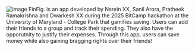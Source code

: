 ![image](https://github.com/user-attachments/assets/e0138260-f4bf-448c-9636-e079aa5bee4a)
FinFig. is an app developed by Narein XX, Sanil Arora, Pratheek Ramakrishna and Dwarkesh XX during the 2025 BitCamp hackathon at the University of Maryland - College Park 
that gamifies saving. Users can add their friends to a group and track their spending. They also have the opporutnity to justify their expenses. Through this app, users can save money while also gaining bragging rights over their friends!
